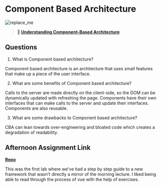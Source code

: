 # Component Based Architecture

![replace_me](https://codeworks.blob.core.windows.net/public/assets/img/illustrations/placeholder.svg)

> **📖 [Understanding Component-Based Architecture](https://codeworksacademy.com/fs-student-guide/resources/wk6/01-Component-Based-Architecture)**

## Questions

1. What is Component based architecture?

Component based architecture is an architecture that uses small features that make up a piece of the user interface. 

2. What are some benefits of Component based architecture?

Calls to the server are made directly on the client-side, so the DOM can be dynamically updated with refreshing the page. Components have their own interfaces that can make calls to the server and update their interfaces. Components are also reusable.

3. What are some drawbacks to Component based architecture?

CBA can lean towards over-engineering and bloated code which creates a degradation of readability.

## Afternoon Assignment Link

**[Repo](https://github.com/Max-Ball/vue-playground)**

This was the first lab where we've had a step by step guide to a new framework that wasn't directly a mirror of the morning lecture. I liked being able to read through the process of vue with the help of exercises.
